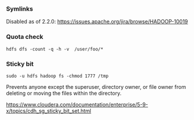 ### Symlinks

Disabled as of 2.2.0: https://issues.apache.org/jira/browse/HADOOP-10019


### Quota check

```
hdfs dfs -count -q -h -v  /user/foo/*
```


### Sticky bit

```
sudo -u hdfs hadoop fs -chmod 1777 /tmp
```

Prevents anyone except the superuser, directory owner, or file owner from deleting or moving the files within the directory.

https://www.cloudera.com/documentation/enterprise/5-9-x/topics/cdh_sg_sticky_bit_set.html